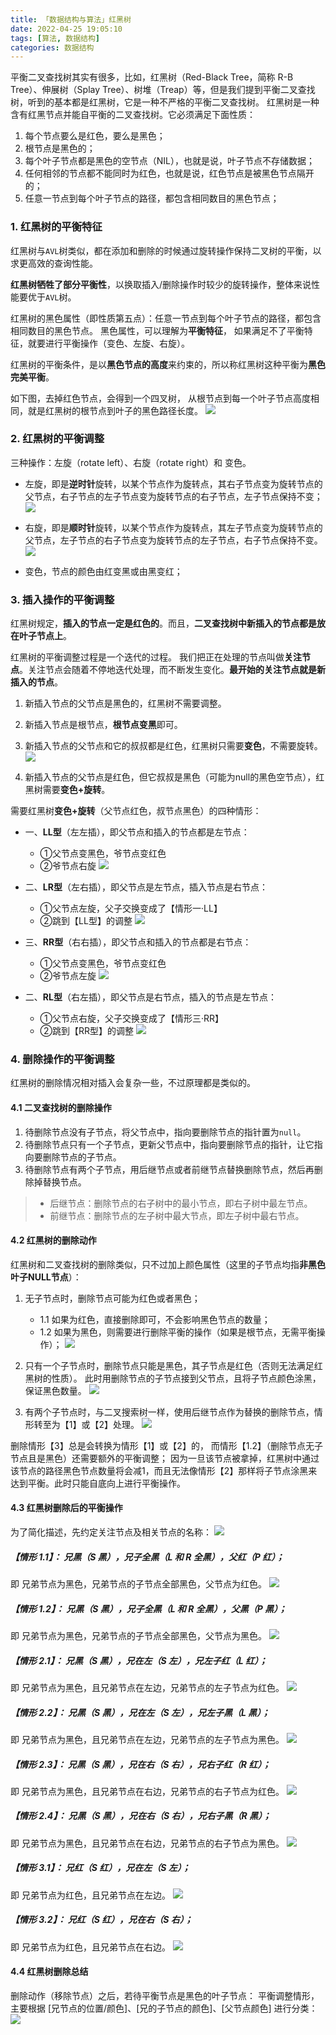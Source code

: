 ```yaml
---
title: 「数据结构与算法」红黑树
date: 2022-04-25 19:05:10
tags: [算法, 数据结构]
categories: 数据结构
---
```


平衡二叉查找树其实有很多，比如，红黑树（Red-Black Tree，简称 R-B Tree）、伸展树（Splay Tree）、树堆（Treap）等，但是我们提到平衡二叉查找树，听到的基本都是红黑树，它是一种不严格的平衡二叉查找树。
红黑树是一种含有红黑节点并能自平衡的二叉查找树。它必须满足下面性质：
1. 每个节点要么是红色，要么是黑色；
2. 根节点是黑色的；
3. 每个叶子节点都是黑色的空节点（NIL），也就是说，叶子节点不存储数据；
4. 任何相邻的节点都不能同时为红色，也就是说，红色节点是被黑色节点隔开的；
5. 任意一节点到每个叶子节点的路径，都包含相同数目的黑色节点；
<!-- more -->

### 1. 红黑树的平衡特征
红黑树与`AVL`树类似，都在添加和删除的时候通过旋转操作保持二叉树的平衡，以求更高效的查询性能。

**红黑树牺牲了部分平衡性**，以换取插入/删除操作时较少的旋转操作，整体来说性能要优于`AVL`树。

红黑树的黑色属性（即性质第五点）：任意一节点到每个叶子节点的路径，都包含相同数目的黑色节点。
黑色属性，可以理解为**平衡特征**， 如果满足不了平衡特征，就要进行平衡操作（变色、左旋、右旋）。

红黑树的平衡条件，是以**黑色节点的高度**来约束的，所以称红黑树这种平衡为**黑色完美平衡**。

如下图，去掉红色节点，会得到一个四叉树， 从根节点到每一个叶子节点高度相同，就是红黑树的根节点到叶子的黑色路径长度。
![](09_01.png)


### 2. 红黑树的平衡调整
三种操作：左旋（rotate left）、右旋（rotate right）和 变色。
- 左旋，即是**逆时针**旋转，以某个节点作为旋转点，其右子节点变为旋转节点的父节点，右子节点的左子节点变为旋转节点的右子节点，左子节点保持不变；
![](rotate_left.gif)

- 右旋，即是**顺时针**旋转，以某个节点作为旋转点，其左子节点变为旋转节点的父节点，左子节点的右子节点变为旋转节点的左子节点，右子节点保持不变。
![](rotate_right.gif)

- 变色，节点的颜色由红变黑或由黑变红；

### 3. 插入操作的平衡调整
红黑树规定，**插入的节点一定是红色的**。而且，**二叉查找树中新插入的节点都是放在叶子节点上**。

红黑树的平衡调整过程是一个迭代的过程。
我们把正在处理的节点叫做**关注节点**。关注节点会随着不停地迭代处理，而不断发生变化。**最开始的关注节点就是新插入的节点**。

1. 新插入节点的父节点是黑色的，红黑树不需要调整。
2. 新插入节点是根节点，**根节点变黑**即可。
3. 新插入节点的父节点和它的叔叔都是红色，红黑树只需要**变色**，不需要旋转。
![](09_02.png)

4. 新插入节点的父节点是红色，但它叔叔是黑色（可能为null的黑色空节点），红黑树需要**变色+旋转**。

需要红黑树**变色+旋转**（父节点红色，叔节点黑色）的四种情形：
- 一、**LL型**（左左插），即父节点和插入的节点都是左节点：
    + ①父节点变黑色，爷节点变红色
    + ②爷节点右旋
![](09_03.png)

- 二、**LR型**（左右插），即父节点是左节点，插入节点是右节点：
    + ①父节点左旋，父子交换变成了【情形一·LL】
    + ②跳到【LL型】的调整
![](09_04.png)

- 三、**RR型**（右右插），即父节点和插入的节点都是右节点：
    + ①父节点变黑色，爷节点变红色
    + ②爷节点左旋
![](09_05.png)

- 二、**RL型**（右左插），即父节点是右节点，插入的节点是左节点：
    + ①父节点右旋，父子交换变成了【情形三·RR】
    + ②跳到【RR型】的调整
![](09_06.png)


### 4. 删除操作的平衡调整
红黑树的删除情况相对插入会复杂一些，不过原理都是类似的。

#### 4.1 二叉查找树的删除操作
1. 待删除节点没有子节点，将父节点中，指向要删除节点的指针置为`null`。
2. 待删除节点只有一个子节点，更新父节点中，指向要删除节点的指针，让它指向要删除节点的子节点。
3. 待删除节点有两个子节点，用后继节点或者前继节点替换删除节点，然后再删除掉替换节点。
> - 后继节点：删除节点的右子树中的最小节点，即右子树中最左节点。
> - 前继节点：删除节点的左子树中最大节点，即左子树中最右节点。

#### 4.2 红黑树的删除动作
红黑树和二叉查找树的删除类似，只不过加上颜色属性（这里的子节点均指**非黑色叶子NULL节点**）：
1. 无子节点时，删除节点可能为红色或者黑色；
    - 1.1 如果为红色，直接删除即可，不会影响黑色节点的数量；
    - 1.2 如果为黑色，则需要进行删除平衡的操作（如果是根节点，无需平衡操作）；
![](09_07.png)

2. 只有一个子节点时，删除节点只能是黑色，其子节点是红色（否则无法满足红黑树的性质）。 此时用删除节点的子节点接到父节点，且将子节点颜色涂黑，保证黑色数量。
![](09_08.png)

3. 有两个子节点时，与二叉搜索树一样，使用后继节点作为替换的删除节点，情形转至为【1】或【2】处理。
![](09_09.png)

删除情形【3】总是会转换为情形【1】或【2】的，
而情形【1.2】（删除节点无子节点且是黑色）还需要额外的平衡调整；
因为一旦该节点被拿掉，红黑树中通过该节点的路径黑色节点数量将会减1，而且无法像情形【2】那样将子节点涂黑来达到平衡。此时只能自底向上进行平衡操作。

#### 4.3 红黑树删除后的平衡操作
为了简化描述，先约定关注节点及相关节点的名称：
![](09_10.png)

##### 【情形 1.1】： 兄黑（S 黑），兄子全黑（L 和 R 全黑），父红（P 红）；
即 兄弟节点为黑色，兄弟节点的子节点全部黑色，父节点为红色。
![](09_12.png)

##### 【情形 1.2】： 兄黑（S 黑），兄子全黑（L 和 R 全黑），父黑（P 黑）；
即 兄弟节点为黑色，兄弟节点的子节点全部黑色，父节点为黑色。
![](09_13.png)

##### 【情形 2.1】： 兄黑（S 黑），兄在左（S 左），兄左子红（L 红）；
即 兄弟节点为黑色，且兄弟节点在左边，兄弟节点的左子节点为红色。
![](09_14.png)

##### 【情形 2.2】： 兄黑（S 黑），兄在左（S 左），兄左子黑（L 黑）；
即 兄弟节点为黑色，且兄弟节点在左边，兄弟节点的左子节点为黑色。
![](09_15.png)

##### 【情形 2.3】： 兄黑（S 黑），兄在右（S 右），兄右子红（R 红）；
即 兄弟节点为黑色，且兄弟节点在右边，兄弟节点的右子节点为红色。
![](09_16.png)

##### 【情形 2.4】： 兄黑（S 黑），兄在右（S 右），兄右子黑（R 黑）；
即 兄弟节点为黑色，且兄弟节点在右边，兄弟节点的右子节点为黑色。
![](09_17.png)

##### 【情形 3.1】： 兄红（S 红），兄在左（S 左）；
即 兄弟节点为红色，且兄弟节点在左边。
![](09_18.png)

##### 【情形 3.2】： 兄红（S 红），兄在右（S 右）；
即 兄弟节点为红色，且兄弟节点在右边。
![](09_19.png)


#### 4.4 红黑树删除总结
删除动作（移除节点）之后，若待平衡节点是黑色的叶子节点：
平衡调整情形，主要根据 [兄节点的位置/颜色]、[兄的子节点的颜色]、[父节点颜色] 进行分类：
![](09_11.png)

